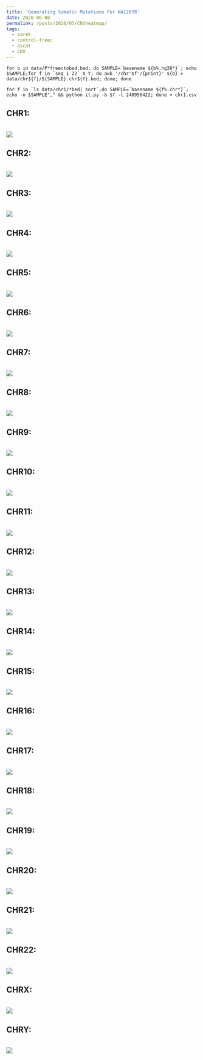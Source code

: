 ```yaml
---
title: 'Generating Somatic Mutations For NA12878'
date: 2020-06-08
permalink: /posts/2020/07/CNVheatmap/
tags:
  - sarek
  - control-freec
  - ascat
  - CNV
---
```




```
for b in data/P*freectobed.bed; do SAMPLE=`basename ${b%.hg38*}`; echo $SAMPLE;for f in `seq 1 22` X Y; do awk '/chr'$f'/{print}' ${b} > data/chr${f}/${SAMPLE}.chr${f}.bed; done; done

for f in `ls data/chr1/*bed| sort`;do SAMPLE=`basename ${f%.chr*}`; echo -n $SAMPLE"," && python it.py -b $f -l 248956422; done > chr1.csv
```

## CHR1:
<br/><img src='/images/CFheatmap/chr1.png'>
## CHR2:
<br/><img src='/images/CFheatmap/chr2.png'>
## CHR3:
<br/><img src='/images/CFheatmap/chr3.png'>
## CHR4:
<br/><img src='/images/CFheatmap/chr4.png'>
## CHR5:
<br/><img src='/images/CFheatmap/chr5.png'>
## CHR6:
<br/><img src='/images/CFheatmap/chr6.png'>
## CHR7:
<br/><img src='/images/CFheatmap/chr7.png'>
## CHR8:
<br/><img src='/images/CFheatmap/chr8.png'>
## CHR9:
<br/><img src='/images/CFheatmap/chr9.png'>
## CHR10:
<br/><img src='/images/CFheatmap/chr10.png'>
## CHR11:
<br/><img src='/images/CFheatmap/chr11.png'>
## CHR12:
<br/><img src='/images/CFheatmap/chr12.png'>
## CHR13:
<br/><img src='/images/CFheatmap/chr13.png'>
## CHR14:
<br/><img src='/images/CFheatmap/chr14.png'>
## CHR15:
<br/><img src='/images/CFheatmap/chr15.png'>
## CHR16:
<br/><img src='/images/CFheatmap/chr16.png'>
## CHR17:
<br/><img src='/images/CFheatmap/chr17.png'>
## CHR18:
<br/><img src='/images/CFheatmap/chr18.png'>
## CHR19:
<br/><img src='/images/CFheatmap/chr19.png'>
## CHR20:
<br/><img src='/images/CFheatmap/chr20.png'>
## CHR21:
<br/><img src='/images/CFheatmap/chr21.png'>
## CHR22:
<br/><img src='/images/CFheatmap/chr22.png'>
## CHRX:
<br/><img src='/images/CFheatmap/chrX.png'>
## CHRY:
<br/><img src='/images/CFheatmap/chrY.png'>
